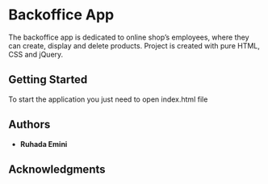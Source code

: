 # Backoffice App

The backoffice app is dedicated to online shop’s employees, where they can create, display and delete products. Project is created with pure HTML, CSS and jQuery.

## Getting Started

To start the application you just need to open index.html file

## Authors

* **Ruhada Emini** 

## Acknowledgments
